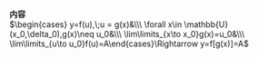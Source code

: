 **内容**  
$\begin{cases}  
y=f(u),\;u = g(x)&\\\  
\forall x\in \mathbb{U}(x_0,\delta_0),g(x)\neq u_0&\\\  
\lim\limits_{x\to x_0}g(x)=u_0&\\\  
\lim\limits_{u\to u_0}f(u)=A\end{cases}\Rightarrow y=f[g(x)]=A$  
